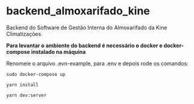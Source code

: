 # backend_almoxarifado_kine
Backend do Software de Gestão Interna do Almoxarifado da Kine Climatizações

**Para levantar o ambiente do backend é necessário o docker e docker-compose instalado na máquina**

Renomeie o arquivo .evn-example, para .env e depois rode os comandos:
```
sudo docker-compose up

yarn install

yarn dev:server
```
